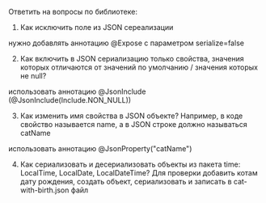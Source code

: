 Ответить на вопросы по библиотеке:

1) Как исключить поле из JSON сереализации

нужно добавлять аннотацию @Expose с параметром serialize=false

2) Как включить в JSON сериализацию только свойства, значения которых отличаются от значений по умолчанию
/ значения которых не null?

использовать аннотацию @JsonInclude (@JsonInclude(Include.NON_NULL))

3) Как изменить имя свойства в JSON объекте? Например, в коде свойство называется name,
а в JSON строке должно называться catName

использовать аннотацию @JsonProperty("catName")

4) Как сериализовать и десериализовать объекты из пакета time: LocalTime, LocalDate, LocalDateTime?
Для проверки добавить котам дату рождения, создать объект,  сериализовать и записать в cat-with-birth.json файл

